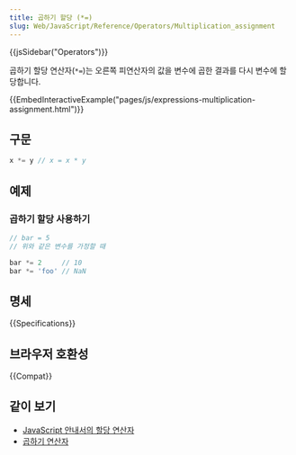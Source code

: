 ```yaml
---
title: 곱하기 할당 (*=)
slug: Web/JavaScript/Reference/Operators/Multiplication_assignment
---
```

{{jsSidebar("Operators")}}

곱하기 할당 연산자(`*=`)는 오른쪽 피연산자의 값을 변수에 곱한 결과를 다시 변수에 할당합니다.

{{EmbedInteractiveExample("pages/js/expressions-multiplication-assignment.html")}}

## 구문

```js
x *= y // x = x * y
```

## 예제

### 곱하기 할당 사용하기

```js
// bar = 5
// 위와 같은 변수를 가정할 때

bar *= 2     // 10
bar *= 'foo' // NaN
```

## 명세

{{Specifications}}

## 브라우저 호환성

{{Compat}}

## 같이 보기

- [JavaScript 안내서의 할당 연산자](/ko/docs/Web/JavaScript/Guide/Expressions_and_Operators#할당_연산자)
- [곱하기 연산자](/ko/docs/Web/JavaScript/Reference/Operators/Multiplication)

